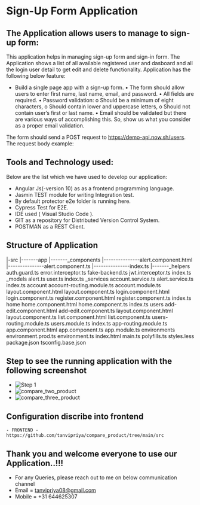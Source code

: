# Sign-Up Form Application 

## The Application allows users to manage to sign-up form:

This application helps in managing sign-up form and sign-in form.
The Application shows a list of all available registered user and dasboard and all the login user detail to get edit and delete functionality.
Application has the following below feature:

- Build a single page app with a sign-up form.
• The form should allow users to enter first name, last name, email, and password.
• All fields are required.
• Password validation:
    o Should be a minimum of eight characters,
    o Should contain lower and uppercase letters,
    o Should not contain user’s first or last name.
• Email should be validated but there are various ways of accomplishing this. So, show us what
you consider as a proper email validation.

The form should send a POST request to https://demo-api.now.sh/users. The request body
example:

## Tools and Technology used:
Below are the list which we have used to develop our application:
- Angular Js(-version 10) as as a frontend programming language.
- Jasmin TEST module for writing Integration test.
- By default protector e2e folder is running here.
- Cypress Test for E2E.
- IDE used ( Visual Studio Code ).
- GIT as a repository for Distributed Version Control System.
- POSTMAN as a REST Client.

## Structure of Application
|-src
|-------app
|-------_components
|---------------alert.component.html
|---------------alert.component.ts
|---------------index.ts
|-------_helpers
                auth.guard.ts
                error.interceptor.ts
                fake-backend.ts
                jwt.interceptor.ts
                index.ts
        _models
                alert.ts
                user.ts
                index.ts
        _services
                account.service.ts
                alert.service.ts
                index.ts
        account
                account-routing.module.ts
                account.module.ts
                layout.component.html
                layout.component.ts
                login.component.html
                login.component.ts
                register.component.html
                register.component.ts
                index.ts
        home
                home.component.html
                home.component.ts
                index.ts
        users
                add-edit.component.html
                add-edit.component.ts
                layout.component.html
                layout.component.ts
                list.component.html
                list.component.ts
                users-routing.module.ts
                users.module.ts
                index.ts
        app-routing.module.ts
        app.component.html
        app.component.ts
        app.module.ts
    environments
    environment.prod.ts
    environment.ts
index.html
main.ts
polyfills.ts
styles.less
package.json
tsconfig.base.json

## Step to see the running application with the following screenshot

- ![Step 1](https://github.com/tanvipriya/compare_product/blob/main/screenshot/Step1.png?raw=true "After run npm install")
- ![compare_two_product](https://github.com/tanvipriya/compare_product/blob/main/screenshot/compare_two_product.png?raw=true "Click on Compare two product")
- ![compare_three_product](https://github.com/tanvipriya/compare_product/blob/main/screenshot/compare_three_product.png?raw=true "Click on Compare three product")

## Configuration discribe into frontend
```
- FRONTEND - https://github.com/tanvipriya/compare_product/tree/main/src
```


## Thank you and welcome everyone to use our Application..!!!

- For any Queries, please reach out to me on below communication channel
- Email = tanvipriya08@gmail.com
- Mobile = +31 644625307
